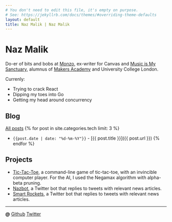 ```yaml
---
# You don't need to edit this file, it's empty on purpose.
# See: https://jekyllrb.com/docs/themes/#overriding-theme-defaults
layout: default
title: Naz Malik | Naz Malik
---
```


# Naz Malik

Do-er of bits and bobs at [Monzo](https://monzo.com/), ex-writer for Canvas and [Music is My Sanctuary](http://www.musicismysanctuary.com/), alumnus of [Makers Academy](http://www.makersacademy.com/) and University College London.

Currenly: 
- Trying to crack React
- Dipping my toes into Go
- Getting my head around concurrency

## Blog

[All posts](/blog/blog.html)
{% for post in site.categories.tech limit: 3 %}
- `{{post.date | date: "%d-%m-%Y"}}` - [{{ post.title }}]({{ post.url }}) {% endfor %}

## Projects

- [Tic-Tac-Toe](https://github.com/nazwhale/Tic-Tac-Toe), a command-line game of tic-tac-toe, with an invincible computer player. For the AI, I used the Negamax algorithm with alpha-beta pruning.
- [Nazbot](https://github.com/nazwhale/nazbot), a Twitter bot that replies to tweets with relevant news articles.
- [Smart Rockets](https://github.com/nazwhale/smart-rockets), a Twitter bot that replies to tweets with relevant news articles.

---
  
**@**
[Github](https://github.com/nazwhale/) 
[Twitter](https://twitter.com/nazwhale/)
